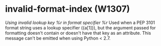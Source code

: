 # invalid-format-index (W1307)
*Using invalid lookup key %r in format specifier %r* Used when a PEP
3101 format string uses a lookup specifier ({a\[1\]}), but the argument
passed for formatting doesn't contain or doesn't have that key as an
attribute. This message can't be emitted when using Python \< 2.7.
